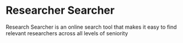 # Researcher Searcher

Research Searcher is an online search tool that makes it easy to find relevant researchers across all levels of seniority
